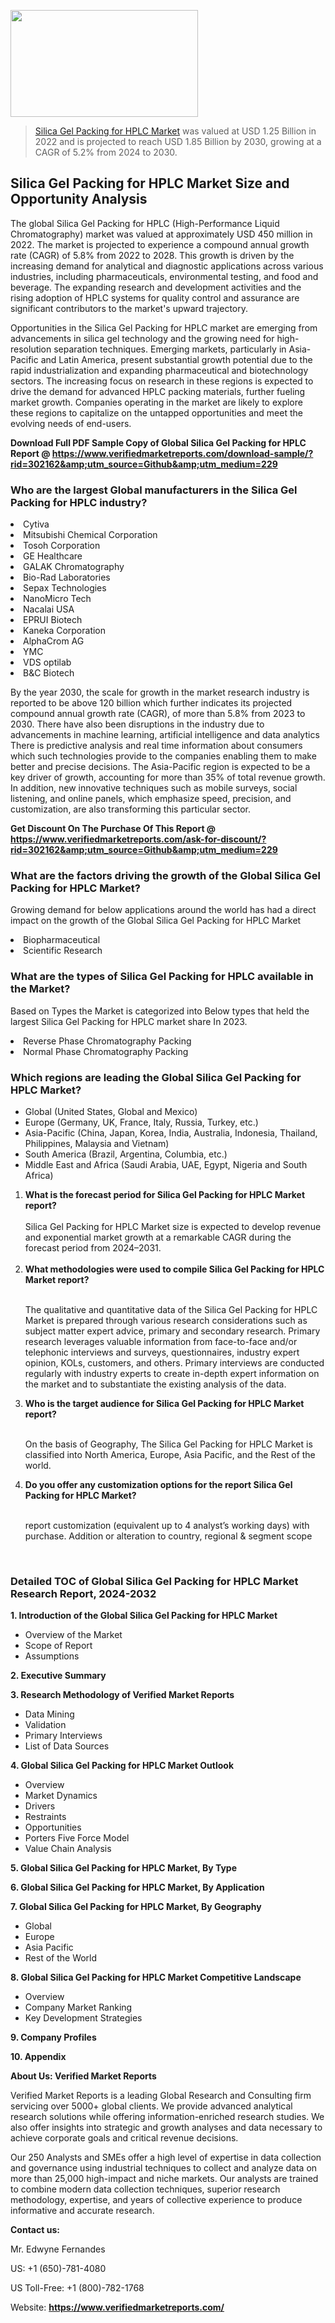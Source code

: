 <img src="https://ffe5etoiles.com/wp-content/uploads/2024/12/MST1-300x171.png" alt="" width="300" height="171" class="alignnone size-medium wp-image-20088" /><blockquote><p><p><a href="https://www.verifiedmarketreports.com/download-sample/?rid=302162&utm_source=Github&utm_medium=229" target="_blank">Silica Gel Packing for HPLC Market</a> was valued at USD 1.25 Billion in 2022 and is projected to reach USD 1.85 Billion by 2030, growing at a CAGR of 5.2% from 2024 to 2030.</p></blockquote><p><h2>Silica Gel Packing for HPLC Market Size and Opportunity Analysis</h2><p>The global Silica Gel Packing for HPLC (High-Performance Liquid Chromatography) market was valued at approximately USD 450 million in 2022. The market is projected to experience a compound annual growth rate (CAGR) of 5.8% from 2022 to 2028. This growth is driven by the increasing demand for analytical and diagnostic applications across various industries, including pharmaceuticals, environmental testing, and food and beverage. The expanding research and development activities and the rising adoption of HPLC systems for quality control and assurance are significant contributors to the market's upward trajectory.</p><p>Opportunities in the Silica Gel Packing for HPLC market are emerging from advancements in silica gel technology and the growing need for high-resolution separation techniques. Emerging markets, particularly in Asia-Pacific and Latin America, present substantial growth potential due to the rapid industrialization and expanding pharmaceutical and biotechnology sectors. The increasing focus on research in these regions is expected to drive the demand for advanced HPLC packing materials, further fueling market growth. Companies operating in the market are likely to explore these regions to capitalize on the untapped opportunities and meet the evolving needs of end-users.</p></p><p class=""><strong>Download Full PDF Sample Copy of Global Silica Gel Packing for HPLC Report @ <a href="https://www.verifiedmarketreports.com/download-sample/?rid=302162&amp;utm_source=Github&amp;utm_medium=229" target="_blank">https://www.verifiedmarketreports.com/download-sample/?rid=302162&amp;utm_source=Github&amp;utm_medium=229</a></strong></p><h3 id="" class="">Who are the largest Global manufacturers in the Silica Gel Packing for HPLC industry?</h3><p><li>Cytiva</li><li> Mitsubishi Chemical Corporation</li><li> Tosoh Corporation</li><li> GE Healthcare</li><li> GALAK Chromatography</li><li> Bio-Rad Laboratories</li><li> Sepax Technologies</li><li> NanoMicro Tech</li><li> Nacalai USA</li><li> EPRUI Biotech</li><li> Kaneka Corporation</li><li> AlphaCrom AG</li><li> YMC</li><li> VDS optilab</li><li> B&C Biotech</li></p><div class=""><div class="" dir="" data-message-author-role="" data-message-id="" data-message-model-slug=""><div class=""><div class=""><div class=""><div class="" dir="" data-message-author-role="" data-message-id="" data-message-model-slug=""><div class=""><div class=""><p>By the year 2030, the scale for growth in the market research industry is reported to be above 120 billion which further indicates its projected compound annual growth rate (CAGR), of more than 5.8% from 2023 to 2030. There have also been disruptions in the industry due to advancements in machine learning, artificial intelligence and data analytics There is predictive analysis and real time information about consumers which such technologies provide to the companies enabling them to make better and precise decisions. The Asia-Pacific region is expected to be a key driver of growth, accounting for more than 35% of total revenue growth. In addition, new innovative techniques such as mobile surveys, social listening, and online panels, which emphasize speed, precision, and customization, are also transforming this particular sector.</p><p><strong>Get Discount On The Purchase Of This Report @&nbsp; <a href="https://www.verifiedmarketreports.com/ask-for-discount/?rid=302162&amp;utm_source=Github&amp;utm_medium=229" target="_blank">https://www.verifiedmarketreports.com/ask-for-discount/?rid=302162&amp;utm_source=Github&amp;utm_medium=229</a></strong></p></div></div></div></div></div></div></div></div><h3 id="" class="">What are the factors driving the growth of the Global Silica Gel Packing for HPLC Market?</h3><p id="" class="">Growing demand for below applications around the world has had a direct impact on the growth of the Global Silica Gel Packing for HPLC Market</p><p id="" class=""><li>Biopharmaceutical</li><li> Scientific Research</li></p><h3 id="" class="">What are the types of Silica Gel Packing for HPLC available in the Market?</h3><p id="" class="">Based on Types the Market is categorized into Below types that held the largest Silica Gel Packing for HPLC market share In 2023.</p><p id="" class=""><li>Reverse Phase Chromatography Packing</li><li> Normal Phase Chromatography Packing</li></p><h3 id="" class="">Which regions are leading the Global Silica Gel Packing for HPLC Market?</h3><ul><li>Global (United States, Global and Mexico)</li><li>Europe (Germany, UK, France, Italy, Russia, Turkey, etc.)</li><li>Asia-Pacific (China, Japan, Korea, India, Australia, Indonesia, Thailand, Philippines, Malaysia and Vietnam)</li><li>South America (Brazil, Argentina, Columbia, etc.)</li><li>Middle East and Africa (Saudi Arabia, UAE, Egypt, Nigeria and South Africa)</li></ul><p><ol><li><strong>What is the forecast period for Silica Gel Packing for HPLC Market report?<br /></strong><br /><span data-sheets-root="1" data-sheets-value="{&quot;1&quot;:2,&quot;2&quot;:&quot;XXXX size is expected to develop revenue and exponential market growth at a remarkable CAGR during the forecast period from 2024&ndash;2030.&quot;}" data-sheets-userformat="{&quot;2&quot;:12674,&quot;4&quot;:{&quot;1&quot;:2,&quot;2&quot;:16776960},&quot;10&quot;:2,&quot;11&quot;:0,&quot;15&quot;:&quot;Arial&quot;,&quot;16&quot;:12}">Silica Gel Packing for HPLC Market size is expected to develop revenue and exponential market growth at a remarkable CAGR during the forecast period from 2024&ndash;2031.</span><br /><br /></li><li><strong>What methodologies were used to compile Silica Gel Packing for HPLC Market report?<br /><br /></strong><p>The qualitative and quantitative data of the&nbsp;Silica Gel Packing for HPLC Market is prepared through various research considerations such as subject matter expert advice, primary and secondary research. Primary research leverages valuable information from face-to-face and/or telephonic interviews and surveys, questionnaires, industry expert opinion, KOLs, customers, and others. Primary interviews are conducted regularly with industry experts to create in-depth expert information on the market and to substantiate the existing analysis of the data.&nbsp;</p></li><li><strong>Who is the target audience for Silica Gel Packing for HPLC Market report?<br /><br /></strong><p>On the basis of Geography, The&nbsp;Silica Gel Packing for HPLC Market is classified into North America, Europe, Asia Pacific, and the Rest of the world.</p></li><li><strong>Do you offer any customization options for the report Silica Gel Packing for HPLC Market?<br /><br /></strong><p>report customization (equivalent up to 4 analyst&rsquo;s working days) with purchase. Addition or alteration to country, regional &amp; segment scope</p><p>&nbsp;</p></li></ol></p><h3 id="" class="">Detailed TOC of Global Silica Gel Packing for HPLC Market Research Report, 2024-2032</h3><p id="" class=""><strong>1. Introduction of the Global Silica Gel Packing for HPLC Market</strong></p><ul><li>Overview of the Market</li><li>Scope of Report</li><li>Assumptions</li></ul><p id="" class=""><strong>2. Executive Summary</strong></p><p id="" class=""><strong>3. Research Methodology of&nbsp;Verified Market Reports</strong></p><ul><li>Data Mining</li><li>Validation</li><li>Primary Interviews</li><li>List of Data Sources</li></ul><p id="" class=""><strong>4. Global Silica Gel Packing for HPLC Market Outlook</strong></p><ul><li>Overview</li><li>Market Dynamics</li><li>Drivers</li><li>Restraints</li><li>Opportunities</li><li>Porters Five Force Model</li><li>Value Chain Analysis</li></ul><p id="" class=""><strong>5. Global Silica Gel Packing for HPLC Market, By&nbsp;Type</strong></p><p id="" class=""><strong>6. Global Silica Gel Packing for HPLC Market, By Application</strong></p><p id="" class=""><strong>7. Global Silica Gel Packing for HPLC Market, By Geography</strong></p><ul><li>Global</li><li>Europe</li><li>Asia Pacific</li><li>Rest of the World</li></ul><p id="" class=""><strong>8. Global Silica Gel Packing for HPLC Market Competitive Landscape</strong></p><ul><li>Overview</li><li>Company Market Ranking</li><li>Key Development Strategies</li></ul><p id="" class=""><strong>9. Company Profiles</strong></p><p id="" class=""><strong>10. Appendix</strong></p><p id="" class=""><strong>About Us: Verified Market Reports</strong></p><p id="" class="">Verified Market Reports is a leading Global Research and Consulting firm servicing over 5000+ global clients. We provide advanced analytical research solutions while offering information-enriched research studies. We also offer insights into strategic and growth analyses and data necessary to achieve corporate goals and critical revenue decisions.</p><p id="" class="">Our 250 Analysts and SMEs offer a high level of expertise in data collection and governance using industrial techniques to collect and analyze data on more than 25,000 high-impact and niche markets. Our analysts are trained to combine modern data collection techniques, superior research methodology, expertise, and years of collective experience to produce informative and accurate research.</p><p id="" class=""><strong>Contact us:</strong></p><p id="" class="">Mr. Edwyne Fernandes</p><p id="" class="">US: +1 (650)-781-4080</p><p id="" class="">US Toll-Free: +1 (800)-782-1768</p><p id="" class="">Website: <a target="" data-test-app-aware-link=""><strong>https://www.verifiedmarketreports.com/</strong></a></p>
